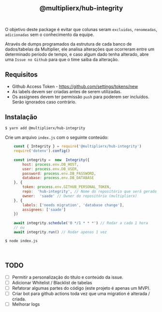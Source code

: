 <br />
<h2 align="center">@multiplierx/hub-integrity</h2>
<br />  

O objetivo deste package é evitar que colunas seram `excluidas`, `renomeadas`, `adicionadas` sem o conhecimento da equipe.

Através de dumps programados da estrutura de cada banco de dados/tabelas da Multiplier, ele analisa alterações que ocorreram entre um determinado período de tempo, e caso algum dado tenha alterado, abre uma `Issue no Github` para que o time saiba da alteração.

  ## Requisitos
- Github Access Token - https://github.com/settings/tokens/new
- As labels devem ser criadas antes de serem utilizadas.
- Os assignees devem ter permissão `push` para poderem ser incluídos. Serão ignorados caso contrário.

## Instalação
```bash
$ yarn add @multiplierx/hub-integrity
```

Crie um arquivo `index.js` com o seguinte conteúdo:

```js
	const { Integrity } = require('@multiplierx/hub-integrity')
	require('dotenv').config()
	
	const integrity =  new  Integrity({
		host: process.env.DB_HOST,
		user: process.env.DB_USER,
		password: process.env.DB_PASSWORD,
		database: process.env.DB_DATABASE
	}, {
		token: process.env.GITHUB_PERSONAL_TOKEN,
		repo:  'hub-integrity', // Nome do repositório que será gerado as issues
		owner:  'saade' // Owner do repositório (multiplierx)
	}, {
		labels: ['needs migration', 'database change'],
		assignees: ['saade']
	})
	
	await integrity.schedule('0 */1 * * *') // Rodar a cada 1 hora
	// ou
	await integrity.run() // Rodar apenas 1 vez
```
  
```bash
$ node index.js
```

<br/>

## TODO
- [ ] Permitir a personalização do título e conteúdo da issue.
- [ ] Adicionar Whitelist / Blacklist de tabelas
- [ ] Refatorar algumas partes do código (este projeto é apenas um MVP).
- [ ] Criar bot para github actions toda vez que uma migration é alterada / criada.
- [ ] Melhorar logs